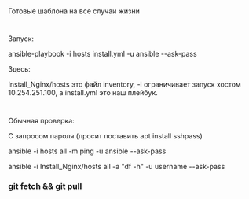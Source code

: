 #
Готовые шаблона на все случаи жизни
#
Запуск:

ansible-playbook -i hosts install.yml -u ansible --ask-pass

Здесь:

Install_Nginx/hosts это файл inventory, -l ограничивает запуск хостом 10.254.251.100,
а install.yml это наш плейбук.
#
Обычная проверка:

С запросом пароля (просит поставить apt install sshpass)

ansible -i hosts all -m ping -u ansible --ask-pass

ansible -i Install_Nginx/hosts all -a "df -h" -u username --ask-pass

### git fetch && git pull
